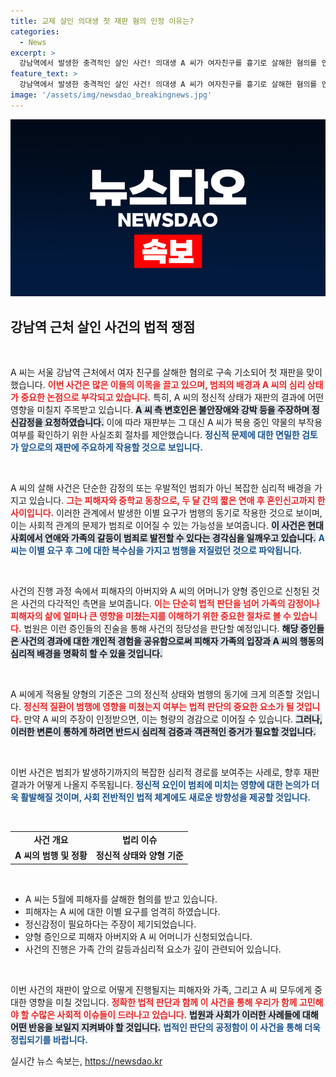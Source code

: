 ```yaml
---
title: 교제 살인 의대생 첫 재판 혐의 인정 이유는?
categories:
  - News
excerpt: >
  강남역에서 발생한 충격적인 살인 사건! 의대생 A 씨가 여자친구를 흉기로 살해한 혐의를 인정하며 재판이 시작됐다. 불안장애로 인한 정신감정 주장 속, 사건의 심각성이 드러났다. 상세한 내용이 궁금하다면 클릭!
feature_text: >
  강남역에서 발생한 충격적인 살인 사건! 의대생 A 씨가 여자친구를 흉기로 살해한 혐의를 인정하며 재판이 시작됐다. 불안장애로 인한 정신감정 주장 속, 사건의 심각성이 드러났다. 상세한 내용이 궁금하다면 클릭!
image: '/assets/img/newsdao_breakingnews.jpg'
---
```


<p><img src="/assets/img/newsdao_breakingnews.jpg" alt="bookingtag 속보" /></p>

<h2 data-ke-size="size26">강남역 근처 살인 사건의 법적 쟁점</h2>

<p data-ke-size="size16">&nbsp;</p>

<p>A 씨는 서울 강남역 근처에서 여자 친구를 살해한 혐의로 구속 기소되어 첫 재판을 맞이했습니다. <b><span style="color: #ee2323;">이번 사건은 많은 이들의 이목을 끌고 있으며, 범죄의 배경과 A 씨의 심리 상태가 중요한 논점으로 부각되고 있습니다.</span></b> 특히, A 씨의 정신적 상태가 재판의 결과에 어떤 영향을 미칠지 주목받고 있습니다. <b><span style="background-color: #21538527;">A 씨 측 변호인은 불안장애와 강박 등을 주장하며 정신감정을 요청하였습니다.</span></b> 이에 따라 재판부는 그 대신 A 씨가 복용 중인 약물의 부작용 여부를 확인하기 위한 사실조회 절차를 제안했습니다. <b><span style="color: #1a5490;">정신적 문제에 대한 면밀한 검토가 앞으로의 재판에 주요하게 작용할 것으로 보입니다.</span></b></p>

<p data-ke-size="size16">&nbsp;</p>

<p>A 씨의 살해 사건은 단순한 감정의 또는 우발적인 범죄가 아닌 복잡한 심리적 배경을 가지고 있습니다. <b><span style="color: #ee2323;">그는 피해자와 중학교 동창으로, 두 달 간의 짧은 연애 후 혼인신고까지 한 사이입니다.</span></b> 이러한 관계에서 발생한 이별 요구가 범행의 동기로 작용한 것으로 보이며, 이는 사회적 관계의 문제가 범죄로 이어질 수 있는 가능성을 보여줍니다. <b><span style="background-color: #21538527;">이 사건은 현대 사회에서 연애와 가족의 갈등이 범죄로 발전할 수 있다는 경각심을 일깨우고 있습니다.</span></b> <b><span style="color: #1a5490;">A 씨는 이별 요구 후 그에 대한 복수심을 가지고 범행을 저질렀던 것으로 파악됩니다.</span></b> </p>

<p data-ke-size="size16">&nbsp;</p>

<p>사건의 진행 과정 속에서 피해자의 아버지와 A 씨의 어머니가 양형 증인으로 신청된 것은 사건의 다각적인 측면을 보여줍니다. <b><span style="color: #ee2323;">이는 단순히 법적 판단을 넘어 가족의 감정이나 피해자의 삶에 얼마나 큰 영향을 미쳤는지를 이해하기 위한 중요한 절차로 볼 수 있습니다.</span></b> 법원은 이런 증인들의 진술을 통해 사건의 정당성을 판단할 예정입니다. <b><span style="background-color: #21538527;">해당 증인들은 사건의 경과에 대한 개인적 경험을 공유함으로써 피해자 가족의 입장과 A 씨의 행동의 심리적 배경을 명확히 할 수 있을 것입니다.</span></b> </p>

<p data-ke-size="size16">&nbsp;</p>

<p>A 씨에게 적용될 양형의 기준은 그의 정신적 상태와 범행의 동기에 크게 의존할 것입니다. <b><span style="color: #ee2323;">정신적 질환이 범행에 영향을 미쳤는지 여부는 법적 판단의 중요한 요소가 될 것입니다.</span></b> 만약 A 씨의 주장이 인정받으면, 이는 형량의 경감으로 이어질 수 있습니다. <b><span style="background-color: #21538527;">그러나, 이러한 변론이 통하게 하려면 반드시 심리적 검증과 객관적인 증거가 필요할 것입니다.</span></b> </p>

<p data-ke-size="size16">&nbsp;</p>

<p>이번 사건은 범죄가 발생하기까지의 복잡한 심리적 경로를 보여주는 사례로, 향후 재판 결과가 어떻게 나올지 주목됩니다. <b><span style="color: #1a5490;">정신적 요인이 범죄에 미치는 영향에 대한 논의가 더욱 활발해질 것이며, 사회 전반적인 법적 체계에도 새로운 방향성을 제공할 것입니다.</span></b> </p>

<p data-ke-size="size16">&nbsp;</p>

<table>
  <tr>
    <td style="text-align: center; height: 17px;"><b>사건 개요</b></td>
    <td style="text-align: center; height: 17px;"><b>법리 이슈</b></td>
  </tr>
  <tr>
    <td style="text-align: center; height: 17px;"><b>A 씨의 범행 및 정황</b></td>
    <td style="text-align: center; height: 17px;"><b>정신적 상태와 양형 기준</b></td>
  </tr>
</table>

<p data-ke-size="size16">&nbsp;</p>

<ul>
  <li>A 씨는 5월에 피해자를 살해한 혐의를 받고 있습니다.</li>
  <li>피해자는 A 씨에 대한 이별 요구를 엄격히 하였습니다.</li>
  <li>정신감정이 필요하다는 주장이 제기되었습니다.</li>
  <li>양형 증인으로 피해자 아버지와 A 씨 어머니가 신청되었습니다.</li>
  <li>사건의 진행은 가족 간의 갈등과심리적 요소가 깊이 관련되어 있습니다.</li>
</ul>

<p data-ke-size="size16">&nbsp;</p>

<p>이번 사건의 재판이 앞으로 어떻게 진행될지는 피해자와 가족, 그리고 A 씨 모두에게 중대한 영향을 미칠 것입니다. <b><span style="color: #ee2323;">정확한 법적 판단과 함께 이 사건을 통해 우리가 함께 고민해야 할 수많은 사회적 이슈들이 드러나고 있습니다.</span></b> <b><span style="background-color: #21538527;">법원과 사회가 이러한 사례들에 대해 어떤 반응을 보일지 지켜봐야 할 것입니다.</span></b> <b><span style="color: #1a5490;">법적인 판단의 공정함이 이 사건을 통해 더욱 정립되기를 바랍니다.</span></b></p>
실시간 뉴스 속보는, <a href="https://newsdao.kr" rel="dofollow">https://newsdao.kr</a>


